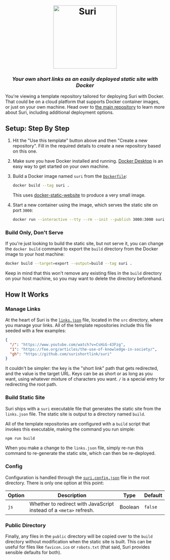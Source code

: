 <h1 align="center" width="100%">
  <img src="https://raw.githubusercontent.com/surishortlink/suri/HEAD/logo.png" width="200" alt="Suri" />
</h1>

<h3 align="center" width="100%">
  <i>Your own short links as an easily deployed static site with Docker</i>
</h3>

You're viewing a template repository tailored for deploying Suri with Docker.
That could be on a cloud platform that supports Docker container images, or just
on your own machine. Head over to
[the main repository](https://github.com/surishortlink/suri) to learn more about
Suri, including additional deployment options.

## Setup: Step By Step

1. Hit the "Use this template" button above and then "Create a new repository".
   Fill in the required details to create a new repository based on this one.
2. Make sure you have Docker installed and running.
   [Docker Desktop](https://www.docker.com/products/docker-desktop) is an easy
   way to get started on your own machine.
3. Build a Docker image named `suri` from the [`Dockerfile`](Dockerfile):

   ```bash
   docker build --tag suri .
   ```

   This uses
   [docker-static-website](https://github.com/lipanski/docker-static-website) to
   produce a very small image.

4. Start a new container using the image, which serves the static site on port
   `3000`:

   ```bash
   docker run --interactive --tty --rm --init --publish 3000:3000 suri
   ```

### Build Only, Don't Serve

If you're just looking to build the static site, but not serve it, you can
change the `docker build` command to export the `build` directory from the
Docker image to your host machine:

```bash
docker build --target=export --output=build --tag suri .
```

Keep in mind that this won't remove any existing files in the `build` directory
on your host machine, so you may want to delete the directory beforehand.

## How It Works

### Manage Links

At the heart of Suri is the [`links.json`](src/links.json) file, located in the
`src` directory, where you manage your links. All of the template repositories
include this file seeded with a few examples:

```json
{
  "/": "https://www.youtube.com/watch?v=CsHiG-43Fzg",
  "1": "https://fee.org/articles/the-use-of-knowledge-in-society/",
  "gh": "https://github.com/surishortlink/suri"
}
```

It couldn't be simpler: the key is the "short link" path that gets redirected,
and the value is the target URL. Keys can be as short or as long as you want,
using whatever mixture of characters you want. `/` is a special entry for
redirecting the root path.

### Build Static Site

Suri ships with a `suri` executable file that generates the static site from the
`links.json` file. The static site is output to a directory named `build`.

All of the template repositories are configured with a `build` script that
invokes this executable, making the command you run simple:

```bash
npm run build
```

When you make a change to the `links.json` file, simply re-run this command to
re-generate the static site, which can then be re-deployed.

### Config

Configuration is handled through the [`suri.config.json`](suri.config.json) file
in the root directory. There is only one option at this point:

| Option | Description                                                        | Type    | Default |
| ------ | ------------------------------------------------------------------ | ------- | ------- |
| `js`   | Whether to redirect with JavaScript instead of a `<meta>` refresh. | Boolean | `false` |

### Public Directory

Finally, any files in the `public` directory will be copied over to the `build`
directory without modification when the static site is built. This can be useful
for files like `favicon.ico` or `robots.txt` (that said, Suri provides sensible
defaults for both).
